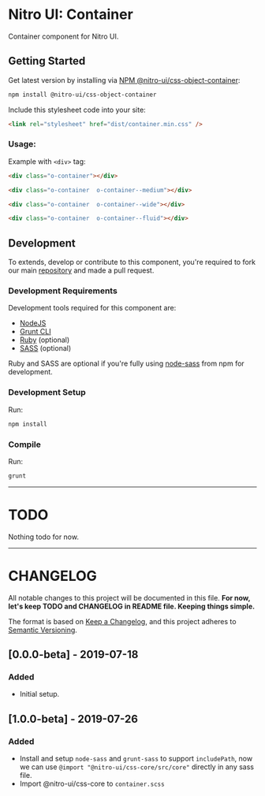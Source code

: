 # Nitro UI: Container

Container component for Nitro UI.

## Getting Started

Get latest version by installing via [NPM @nitro-ui/css-object-container](https://www.npmjs.com/package/@nitro-ui/css-object-container):

```sh
npm install @nitro-ui/css-object-container
```

Include this stylesheet code into your site:

```html
<link rel="stylesheet" href="dist/container.min.css" />
```

### Usage:

Example with `<div>` tag:

```html
<div class="o-container"></div>
```

```html
<div class="o-container  o-container--medium"></div>
```

```html
<div class="o-container  o-container--wide"></div>
```

```html
<div class="o-container  o-container--fluid"></div>
```



## Development

To extends, develop or contribute to this component, you're required to fork our main [repository](https://github.com/icarasia-engineering/nitro-ui) and made a pull request.

### Development Requirements

Development tools required for this component are:

- [NodeJS](https://nodejs.org/en/)
- [Grunt CLI](https://gruntjs.com)
- [Ruby](https://www.ruby-lang.org/en/) (optional)
- [SASS](https://sass-lang.com) (optional)

Ruby and SASS are optional if you're fully using [node-sass](https://github.com/sass/node-sass) from npm for development.

### Development Setup

Run:

```sh
npm install
```

### Compile

Run:

```sh
grunt
```
---

# TODO

Nothing todo for now.

---

# CHANGELOG

All notable changes to this project will be documented in this file. **For now, let's keep TODO and CHANGELOG in README file. Keeping things simple.**

The format is based on [Keep a Changelog](https://keepachangelog.com/en/1.0.0/),
and this project adheres to [Semantic Versioning](https://semver.org/spec/v2.0.0.html).

## [0.0.0-beta] - 2019-07-18
### Added
- Initial setup.

## [1.0.0-beta] - 2019-07-26
### Added
- Install and setup `node-sass` and `grunt-sass` to support `includePath`, now we can use `@import "@nitro-ui/css-core/src/core"` directly in any sass file.
- Import @nitro-ui/css-core to `container.scss`
